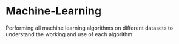 # Machine-Learning
Performing all machine learning algorithms on different datasets to understand the working and use of each algorithm
